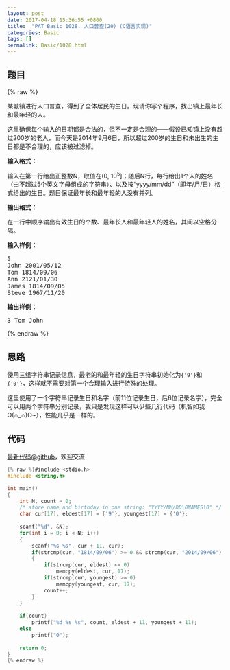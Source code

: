 ```yaml
---
layout: post
date: 2017-04-18 15:36:55 +0800
title:  "PAT Basic 1028. 人口普查(20) (C语言实现)"
categories: Basic
tags: []
permalink: Basic/1028.html
---
```


## 题目

{% raw %}<div id="problemContent">
<p>
某城镇进行人口普查，得到了全体居民的生日。现请你写个程序，找出镇上最年长和最年轻的人。
</p>
<p>这里确保每个输入的日期都是合法的，但不一定是合理的——假设已知镇上没有超过200岁的老人，而今天是2014年9月6日，所以超过200岁的生日和未出生的生日都是不合理的，应该被过滤掉。
</p>
<p><b>
输入格式：
</b></p>
<p>
输入在第一行给出正整数N，取值在(0, 10<sup>5</sup>]；随后N行，每行给出1个人的姓名（由不超过5个英文字母组成的字符串）、以及按“yyyy/mm/dd”（即年/月/日）格式给出的生日。题目保证最年长和最年轻的人没有并列。
</p>
<p><b>
输出格式：
</b></p>
<p>
在一行中顺序输出有效生日的个数、最年长人和最年轻人的姓名，其间以空格分隔。
</p>
<b>输入样例：</b><pre>
5
John 2001/05/12
Tom 1814/09/06
Ann 2121/01/30
James 1814/09/05
Steve 1967/11/20
</pre>
<b>输出样例：</b><pre>
3 Tom John
</pre>
</div>{% endraw %}

## 思路


使用三组字符串记录信息，最老的和最年轻的生日字符串初始化为`{'9'}`和`{'0'}`，这样就不需要对第一个合理输入进行特殊的处理。

这里使用了一个字符串记录生日和名字（前11位记录生日，后6位记录名字），完全可以用两个字符串分别记录，我只是发现这样可以少些几行代码（机智如我O(∩_∩)O~），性能几乎是一样的。

## 代码

[最新代码@github](https://github.com/OliverLew/PAT/blob/master/PATBasic/1028.c)，欢迎交流
```c
{% raw %}#include <stdio.h>
#include <string.h>

int main()
{
    int N, count = 0;
    /* store name and birthday in one string: "YYYY/MM/DD\0NAMES\0" */
    char cur[17], eldest[17] = {'9'}, youngest[17] = {'0'};
    
    scanf("%d", &N);
    for(int i = 0; i < N; i++)
    {
        scanf("%s %s", cur + 11, cur);
        if(strcmp(cur, "1814/09/06") >= 0 && strcmp(cur, "2014/09/06") <= 0) 
        {
            if(strcmp(cur, eldest) <= 0) 
                memcpy(eldest, cur, 17);
            if(strcmp(cur, youngest) >= 0)
                memcpy(youngest, cur, 17);
            count++;
        }
    }
    
    if(count)
        printf("%d %s %s", count, eldest + 11, youngest + 11);
    else 
        printf("0");
    
    return 0;
}
{% endraw %}
```